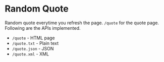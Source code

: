 # Random Quote

Random quote everytime you refresh the page. `/quote` for the quote page. Following are the APIs implemented.
- `/quote` - HTML page
- `/quote.txt` - Plain text
- `/quote.json` - JSON
- `/quote.xml` - XML
